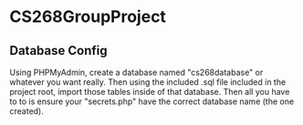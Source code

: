 # CS268GroupProject

## Database Config
Using PHPMyAdmin, create a database named "cs268database" or whatever you want really. 
Then using the included .sql file included in the project root, import those tables inside of that database.
Then all you have to to is ensure your "secrets.php" have the correct database name (the one created).